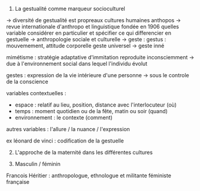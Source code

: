 1. La gestualité comme marqueur socioculturel 

-> diversité de gestualité est propreaux cultures humaines 
anthopos -> revue internationale d'anthropo et linguistique fondée en 1906 
quelles variable considérer en particulier et spécifier ce qui differencier en gestuelle 
-> anthropologie sociale et culturelle 
-> geste : gestus : mouvemement, attitude corporelle
geste universel -> geste inné 

mimétisme : stratégie adaptative d'immitation reproduite inconsciemment -> due à l'environnement social dans lequel l'individu évolut 

gestes : expression de la vie intérieure d'une personne -> sous le controle de la conscience 

variables contextuelles : 
- espace : relatif au lieu, position, distance avec l'interlocuteur (où)
- temps : moment quotidien ou de la fête, matin ou soir (quand)
- environnement : le contexte (comment)

autres variables : 
l'allure / la nuance  / l'expression 

ex léonard de vinci : codification de la gestuelle 

2. L'approche de la maternité dans les différentes cultures 

3. Masculin / féminin 

Francois Héritier : anthropologue, ethnologue et militante féministe française 